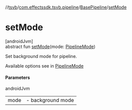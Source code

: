 //[tsvb](../../../index.md)/[com.effectssdk.tsvb.pipeline](../index.md)/[BasePipeline](index.md)/[setMode](set-mode.md)

# setMode

[androidJvm]\
abstract fun [setMode](set-mode.md)(mode: [PipelineMode](../-pipeline-mode/index.md))

Set background mode for pipeline.

Available options see in [PipelineMode](../-pipeline-mode/index.md)

#### Parameters

androidJvm

| | |
|---|---|
| mode | -     background mode |
